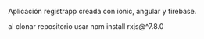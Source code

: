 Aplicación registrapp creada con ionic, angular y firebase.


al clonar repositorio usar npm install rxjs@^7.8.0


